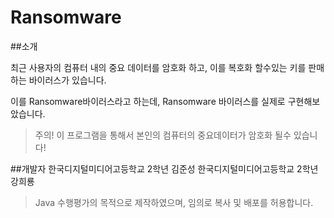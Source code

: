 # Ransomware
##소개

 최근 사용자의 컴퓨터 내의 중요 데이터를 암호화 하고, 이를 복호화 할수있는 키를 판매하는 바이러스가 있습니다.
 
 이를 Ransomware바이러스라고 하는데, Ransomware 바이러스를 실제로 구현해보았습니다. 
 
 >주의! 이 프로그램을 통해서 본인의 컴퓨터의 중요데이터가 암호화 될수 있습니다!

##개발자
한국디지털미디어고등학교 2학년 김준성
한국디지털미디어고등학교 2학년 강희룡

>Java 수행평가의 목적으로 제작하였으며, 임의로 복사 및 배포를 허용합니다.
